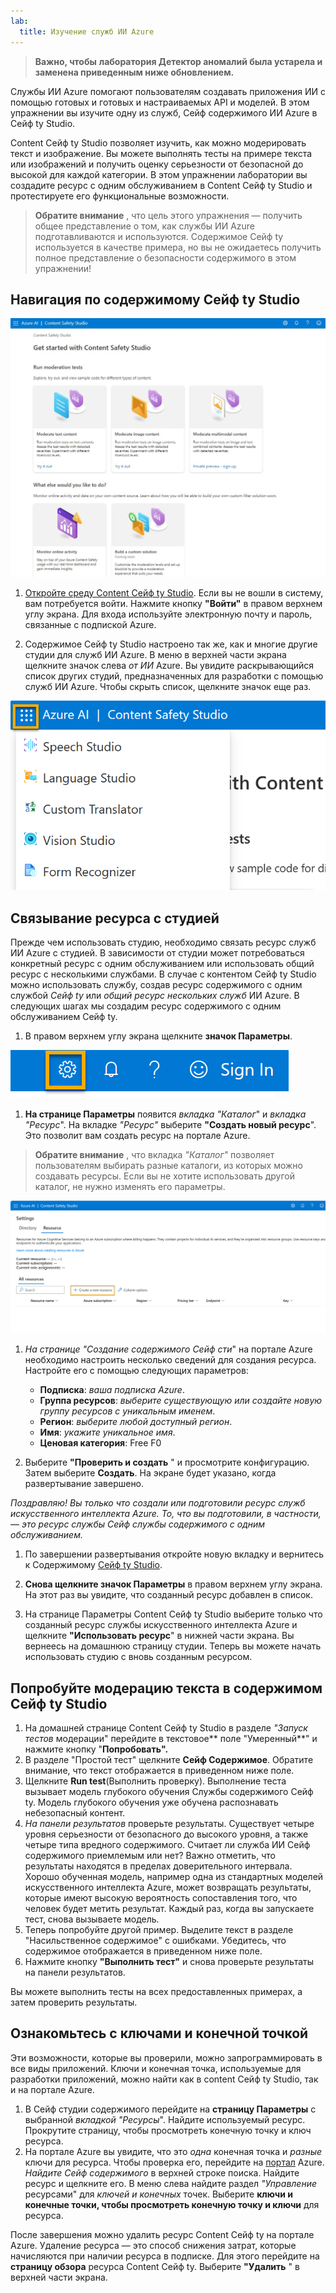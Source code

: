 ```yaml
---
lab:
  title: Изучение служб ИИ Azure
---
```


> **Важно, чтобы**
> **лаборатория Детектор аномалий была устарела и заменена приведенным ниже обновлением.**

Службы ИИ Azure помогают пользователям создавать приложения ИИ с помощью готовых и готовых и настраиваемых API и моделей. В этом упражнении вы изучите одну из служб, Сейф содержимого ИИ Azure в Сейф ty Studio. 

Content Сейф ty Studio позволяет изучить, как можно модерировать текст и изображение. Вы можете выполнять тесты на примере текста или изображений и получить оценку серьезности от безопасной до высокой для каждой категории. В этом упражнении лаборатории вы создадите ресурс с одним обслуживанием в Content Сейф ty Studio и протестируете его функциональные возможности. 

> **Обратите внимание** , что цель этого упражнения — получить общее представление о том, как службы ИИ Azure подготавливаются и используются. Содержимое Сейф ty используется в качестве примера, но вы не ожидаетесь получить полное представление о безопасности содержимого в этом упражнении!

## Навигация по содержимому Сейф ty Studio 

![Снимок экрана: целевая страница студии безопасности содержимого.](./media/content-safety/content-safety-getting-started.png)


1. [Откройте среду Content Сейф ty Studio](https://contentsafety.cognitive.azure.com?azure-portal=true). Если вы не вошли в систему, вам потребуется войти. Нажмите кнопку **"Войти"** в правом верхнем углу экрана. Для входа используйте электронную почту и пароль, связанные с подпиской Azure. 

1. Содержимое Сейф ty Studio настроено так же, как и многие другие студии для служб ИИ Azure. В меню в верхней части экрана щелкните значок слева *от ИИ* Azure. Вы увидите раскрывающийся список других студий, предназначенных для разработки с помощью служб ИИ Azure. Чтобы скрыть список, щелкните значок еще раз.

![Снимок экрана: меню Content Сейф ty Studio с выбранным переключателем, чтобы переключиться на другие студии.](./media/content-safety/studio-toggle-icon.png)  

## Связывание ресурса с студией 

Прежде чем использовать студию, необходимо связать ресурс служб ИИ Azure с студией. В зависимости от студии может потребоваться конкретный ресурс с одним обслуживанием или использовать общий ресурс с несколькими службами. В случае с контентом Сейф ty Studio можно использовать службу, создав ресурс содержимого с одним службой *Сейф ty* или *общий ресурс нескольких служб* ИИ Azure. В следующих шагах мы создадим ресурс содержимого с одним обслуживанием Сейф ty. 

1. В правом верхнем углу экрана щелкните **значок Параметры**. 

![Снимок экрана: значок параметров в правом верхнем углу экрана рядом с колокольчиком, вопросительным знаком и значками улыбки.](./media/content-safety/settings-toggle.png)

1. **На странице Параметры** появится *вкладка "Каталог*" и *вкладка "Ресурс*". На вкладке *"Ресурс"* выберите **"Создать новый ресурс**". Это позволит вам создать ресурс на портале Azure.

> **Обратите внимание** , что вкладка *"Каталог"* позволяет пользователям выбирать разные каталоги, из которых можно создавать ресурсы. Если вы не хотите использовать другой каталог, не нужно изменять его параметры. 

![Снимок экрана: где выбрать новый ресурс на странице параметров Content Сейф ty Studio.](./media/content-safety/create-new-resource-from-studio.png)

1. *На странице "Создание содержимого Сейф сти*" на портале [](https://portal.azure.com?auzre-portal=true)Azure необходимо настроить несколько сведений для создания ресурса. Настройте его с помощью следующих параметров:
    - **Подписка**: *ваша подписка Azure*.
    - **Группа ресурсов**: *выберите существующую или создайте новую группу ресурсов с уникальным именем*.
    - **Регион**: *выберите любой доступный регион*.
    - **Имя**: *укажите уникальное имя*.
    - **Ценовая категория**: Free F0

1. Выберите **"Проверить и создать** " и просмотрите конфигурацию. Затем выберите **Создать**. На экране будет указано, когда развертывание завершено. 

*Поздравляю! Вы только что создали или подготовили ресурс служб искусственного интеллекта Azure. То, что вы подготовили, в частности, — это ресурс службы Сейф службы содержимого с одним обслуживанием.*

1. По завершении развертывания откройте новую вкладку и вернитесь к Содержимому [Сейф ty Studio](https://contentsafety.cognitive.azure.com?azure-portal=true). 

1. **Снова щелкните значок Параметры** в правом верхнем углу экрана. На этот раз вы увидите, что созданный ресурс добавлен в список.  

1. На странице Параметры Content Сейф ty Studio выберите только что созданный ресурс службы искусственного интеллекта Azure и щелкните **"Использовать ресурс**" в нижней части экрана. Вы вернеесь на домашнюю страницу студии. Теперь вы можете начать использовать студию с вновь созданным ресурсом.

## Попробуйте модерацию текста в содержимом Сейф ty Studio

1. На домашней странице Content Сейф ty Studio в разделе *"Запуск тестов* модерации" перейдите в текстовое** поле "Умеренный**" и нажмите кнопку "**Попробовать".**
1. В разделе "Простой тест" щелкните **Сейф Содержимое**. Обратите внимание, что текст отображается в приведенном ниже поле. 
1. Щелкните **Run test**(Выполнить проверку). Выполнение теста вызывает модель глубокого обучения Службы содержимого Сейф ty. Модель глубокого обучения уже обучена распознавать небезопасный контент.
1. *На панели результатов* проверьте результаты. Существует четыре уровня серьезности от безопасного до высокого уровня, а также четыре типа вредного содержимого. Считает ли служба ИИ Сейф содержимого приемлемым или нет? Важно отметить, что результаты находятся в пределах доверительного интервала. Хорошо обученная модель, например одна из стандартных моделей искусственного интеллекта Azure, может возвращать результаты, которые имеют высокую вероятность сопоставления того, что человек будет метить результат. Каждый раз, когда вы запускаете тест, снова вызываете модель. 
1. Теперь попробуйте другой пример. Выделите текст в разделе "Насильственное содержимое" с ошибками. Убедитесь, что содержимое отображается в приведенном ниже поле.
1. Нажмите кнопку **"Выполнить тест"** и снова проверьте результаты на панели результатов. 

Вы можете выполнить тесты на всех предоставленных примерах, а затем проверить результаты.

## Ознакомьтесь с ключами и конечной точкой

Эти возможности, которые вы проверили, можно запрограммировать в все виды приложений. Ключи и конечная точка, используемые для разработки приложений, можно найти как в content Сейф ty Studio, так и на портале Azure. 

1. В Сейф студии содержимого перейдите на **страницу Параметры** с выбранной *вкладкой "Ресурсы*". Найдите используемый ресурс. Прокрутите страницу, чтобы просмотреть конечную точку и ключ ресурса. 
1. На портале Azure вы увидите, что это *одна* конечная точка и *разные* ключи для ресурса. Чтобы проверка его, перейдите на [портал](https://portal.azure.com?auzre-portal=true) Azure. *Найдите Сейф содержимого* в верхней строке поиска. Найдите ресурс и щелкните его. В меню слева найдите раздел *"Управление* ресурсами" для *ключей и конечных* точек. Выберите **ключи и конечные точки, чтобы просмотреть конечную точку и ключи** для ресурса. 

После завершения можно удалить ресурс Content Сейф ty на портале Azure. Удаление ресурса — это способ снижения затрат, которые начисляются при наличии ресурса в подписке. Для этого перейдите на **страницу обзора** ресурса Content Сейф ty. Выберите **"Удалить** " в верхней части экрана. 
